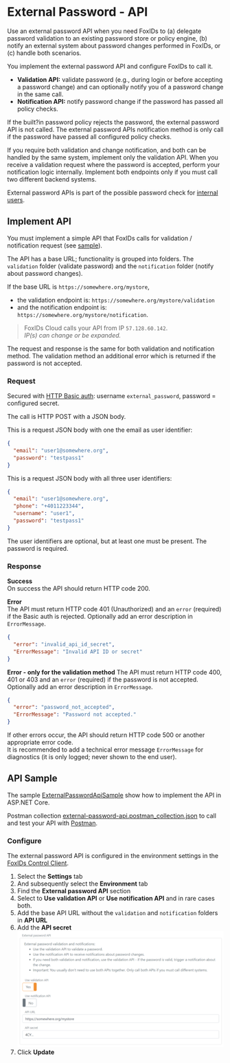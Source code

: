 # External Password - API

Use an external password API when you need FoxIDs to (a) delegate password validation to an existing password store or policy engine, (b) notify an external system about password changes performed in FoxIDs, or (c) handle both scenarios.

You implement the external password API and configure FoxIDs to call it.
- **Validation API:** validate password (e.g., during login or before accepting a password change) and can optionally notify you of a password change in the same call.
- **Notification API:** notify password change if the password has passed all policy checks.

If the built?in password policy rejects the password, the external password API is not called. The external password APIs notification method is only call if the password have passed all configured policy checks.

If you require both validation and change notification, and both can be handled by the same system, implement only the validation API. 
When you receive a validation request where the password is accepted, perform your notification logic internally. Implement both endpoints only if you must call two different backend systems.

External password APIs is part of the possible password check for [internal users](users-internal.md).

## Implement API

You must implement a simple API that FoxIDs calls for validation / notification request (see [sample](#api-sample)).

The API has a base URL; functionality is grouped into folders. The `validation` folder (validate password) and the `notification` folder (notify about password changes).

If the base URL is `https://somewhere.org/mystore`,
 - the validation endpoint is: `https://somewhere.org/mystore/validation`
 - and the notification endpoint is: `https://somewhere.org/mystore/notification`.

> FoxIDs Cloud calls your API from IP `57.128.60.142`.  
> *IP(s) can change or be expanded.*

The request and response is the same for both validation and notification method. The validation method an additional error which is returned if the password is not accepted.

### Request
Secured with [HTTP Basic auth](https://datatracker.ietf.org/doc/html/rfc6749#section-2.3.1): username `external_password`, password = configured secret.

The call is HTTP POST with a JSON body.

This is a request JSON body with one the email as user identifier:
```json
{
  "email": "user1@somewhere.org",
  "password": "testpass1"
}
```

This is a request JSON body with all three user identifiers:
```json
{
  "email": "user1@somewhere.org",
  "phone": "+4011223344",
  "username": "user1",
  "password": "testpass1"
}
```

The user identifiers are optional, but at least one must be present. The password is required.

### Response
**Success**  
On success the API should return HTTP code 200.

**Error**  
The API must return HTTP code 401 (Unauthorized) and an `error` (required) if the Basic auth is rejected. Optionally add an error description in `ErrorMessage`.
```JSON
{
  "error": "invalid_api_id_secret",
  "ErrorMessage": "Invalid API ID or secret"
}
```

**Error - only for the validation method**
The API must return HTTP code 400, 401 or 403 and an `error` (required) if the password is not accepted. Optionally add an error description in `ErrorMessage`.
```JSON
{
  "error": "password_not_accepted",
  "ErrorMessage": "Password not accepted."
}
```

If other errors occur, the API should return HTTP code 500 or another appropriate error code.  
It is recommended to add a technical error message `ErrorMessage` for diagnostics (it is only logged; never shown to the end user).

## API Sample
The sample [ExternalPasswordApiSample](https://github.com/ITfoxtec/FoxIDs.Samples/tree/main/src/ExternalPasswordApiSample) show how to implement the API in ASP.NET Core.

Postman collection [external-password-api.postman_collection.json](https://github.com/ITfoxtec/FoxIDs.Samples/tree/main/src/ExternalPasswordApiSample/external-password-api.postman_collection.json) to call and test your API with [Postman](https://www.postman.com/downloads/).

### Configure

The external password API is configured in the environment settings in the [FoxIDs Control Client](control.md#foxids-control-client).

1. Select the **Settings** tab
2. And subsequently select the **Environment** tab
3. Find the **External password API** section
4. Select to **Use validation API** or **Use notification API** and in rare cases both.
5. Add the base API URL without the `validation` and `notification` folders in **API URL**
6. Add the **API secret**
   ![Configure the external password API](images/configure-external-password-api.png)
7. Click **Update**
